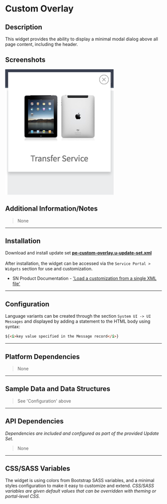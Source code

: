 # Custom Overlay

## Description

This widget provides the ability to display a minimal modal dialog above all page content, including the header.

## Screenshots
![alt text](../images/pe-custom-overlay.png "Custom Overlay")

## Additional Information/Notes
> None
---
## Installation
Download and install update set **[pe-custom-overlay.u-update-set.xml](https://github.com/platform-experience/serviceportal-widget-library/blob/master/pe-custom-overlay/pe-custom-overlay.u-update-set.xml)** <br/><br/>
After installation, the widget can be accessed via the `Service Portal > Widgets` section for use and customization.<br/>
* SN Product Documentation - ['Load a customization from a single XML file'](https://docs.servicenow.com/bundle/kingston-application-development/page/build/system-update-sets/task/t_SaveAnUpdateSetAsAnXMLFile.html)

---
## Configuration
Language variants can be created through the section `System UI -> UI Messages` and displayed by adding a statement to the HTML body using syntax:

```html
${<i>key value specified in the Message record</i>}
```
---
## Platform Dependencies
> None
---
## Sample Data and Data Structures
> See 'Configuration' above
---
## API Dependencies
<i>Dependencies are included and configured as part of the provided Update Set.</i>
> None
---
## CSS/SASS Variables
The widget is using colors from Bootstrap SASS variables, and a minimal styles configuration to make it easy to customize and extend.
_CSS/SASS variables are given default values that can be overridden with theming or portal-level CSS._
